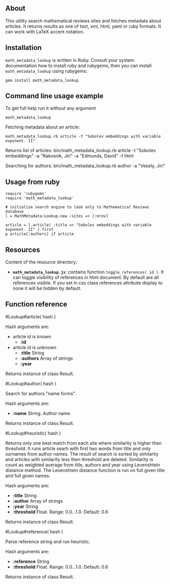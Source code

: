 About
-----

This utility search mathematical reviews sites and fetches metadata about articles.
It returns results as one of text, xml, html, yaml or ruby formats.
It can work with LaTeX accent notation.


Installation
------------

``math_metadata_lookup`` is written in Ruby. Consult your system documentation how to install ruby and rubygems,
then you can install ``math_metadata_lookup`` using rubygems:

    gem install math_metadata_lookup


Command line usage example
--------------------------

To get full help run it without any argument

    math_metadata_lookup

Fetching metadata about an article:

    math_metadata_lookup.rb article -t "Sobolev embeddings with variable exponent. II"

Returns list of articles:
    bin/math_metadata_lookup.rb article -t "Sobolev embeddings" -a "Rakosnik, Jiri" -a "Edmunds, David" -f html

Searching for authors:
    bin/math_metadata_lookup.rb author -a "Vesely, Jiri"


Usage from ruby
---------------

    require 'rubygems'
    require 'math_metadata_lookup'

    # initialize search engine to look only to Mathematical Reviews database
    l = MathMetadata:Lookup.new :sites => [:mrev]

    article = l.article( :title => "Sobolev embeddings with variable exponent. II" ).first
    p article[:authors] if article


Resources
---------

Content of the resource directory:

* **``math_metadata_lookup.js``**: contains function ``toggle_references( id )``. It can toggle visibility of references in html document. By default are all references visible. If you set in css class references attribute display to none it will be hidden by default.


Function reference
------------------

#Lookup#article( hash )

Hash arguments are:

* article id is known
  * **:id**
* article id is unknown 
  * **:title** String
  * **:authors** Array of strings
  * **:year**

Returns instance of class Result.


#Lookup#author( hash )

Search for authors "name forms".

Hash arguments are:

* **:name** String. Author name.

Returns instance of class Result.


#Lookup#heuristic( hash )

Returns only one best match from each site where similarity is higher then threshold.
It runs article searh with first two words from title and only surnames from author names.
The result of search is sorted by similarity and articles with similarity less then threshold are deleted.
Similarity is count as weighted average from title, authors and year using Levenshtein distance method.
The Levenshtein distance function is run on full given title and full given names.

Hash arguments are:

* **:title**   String
* **:author**  Array of strings
* **:year**    String
* **:threshold** Float. Range: 0.0...1.0. Default: 0.6

Returns instance of class Result.


#Lookup#reference( hash )

Parse reference string and run heuristic.

Hash arguments are:

* **:reference**   String
* **:threshold**   Float. Range: 0.0...1.0. Default: 0.6

Returns instance of class Result.

